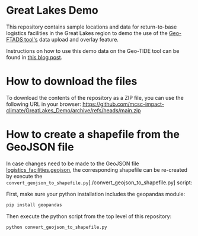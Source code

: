 # Great Lakes Demo
This repository contains sample locations and data for return-to-base logistics facilities in the Great Lakes region to demo the use of the [Geo-FTADS tool's](https://danikam16.wixsite.com/mysite/post/accessing-and-using-the-mcsc-s-interactive-geospatial-decision-support-tool-for-trucking-fleet-decar) data upload and overlay feature. 

Instructions on how to use this demo data on the Geo-TIDE tool can be found in [this blog post](zzz).

# How to download the files

To download the contents of the repository as a ZIP file, you can use the following URL in your browser: https://github.com/mcsc-impact-climate/GreatLakes_Demo/archive/refs/heads/main.zip 

# How to create a shapefile from the GeoJSON file

In case changes need to be made to the GeoJSON file [logistics_facilities.geojson](./GeoJSON/logistics_facilities.geojson), the corresponding shapefile can be re-created by execute the `convert_geojson_to_shapefile.py`[./convert_geojson_to_shapefile.py] script:

First, make sure your python installation includes the geopandas module:

```bash
pip install geopandas
```

Then execute the python script from the top level of this repository:

```bash
python convert_geojson_to_shapefile.py 
```
